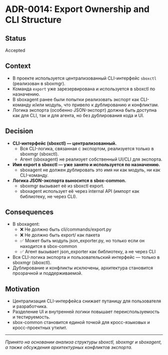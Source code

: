 # ADR-0014: Export Ownership and CLI Structure

## Status
Accepted

## Context

- В проекте используется централизованный CLI-интерфейс `sboxctl` (реализован в sboxmgr).
- Команда `export` уже зарезервирована и используется в sboxctl по назначению.
- В sboxagent ранее были попытки реализовать экспорт как CLI-команду и/или модуль, что привело к дублированию и конфликтам.
- Логика экспорта (особенно JSON-экспорт) должна быть доступна как для CLI, так и для агента, но без дублирования кода и UI.

## Decision

- **CLI-интерфейс (sboxctl) — централизованный.**
    - Вся CLI-логика, связанная с экспортом, реализуется только в sboxmgr (sboxctl).
    - Агент (sboxagent) не реализует собственный UI/CLI для экспорта.
- **Имя export в sboxctl — уже занято и используется по назначению.**
    - sboxagent не должен дублировать это имя ни как модуль, ни как CLI-команду.
- **Логика JSON-экспорта выносится в sbox-common.**
    - sboxmgr вызывает её из sboxctl export.
    - sboxagent использует её через internal API (импорт как библиотеку, не через CLI).

## Consequences

- В sboxagent:
    - ❌ Не должно быть cli/commands/export.py
    - ❌ Не должно быть export/ как пакета
    - ✅ Может быть модуль json_exporter.py, но только если он находится в sbox-common
    - ✅ Агент вызывает json_exporter как библиотеку, а не через CLI
- Вся CLI-логика экспорта и пользовательский интерфейс — только в sboxmgr (sboxctl).
- Дублирование и конфликты исключены, архитектура становится прозрачной и поддерживаемой.

## Motivation

- Централизация CLI-интерфейса снижает путаницу для пользователя и разработчика.
- Разделение UI и внутренней логики повышает переиспользуемость и тестируемость.
- sbox-common становится единой точкой для кросс-языковых и кросс-проектных утилит.

---

_Принято на основании анализа структуры sboxctl, sboxmgr и sboxagent, а также обсуждения архитектурных конфликтов экспорта._
